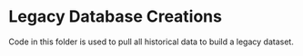 # Legacy Database Creations
Code in this folder is used to pull all historical data to build a legacy dataset.